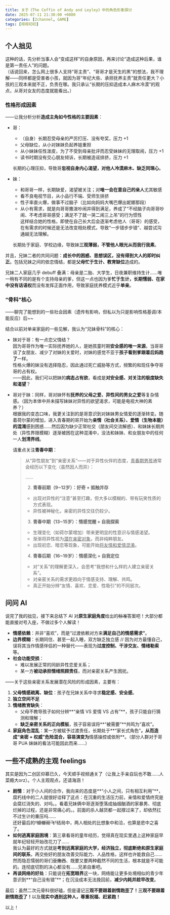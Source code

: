```yaml
---
title: 关于《The Coffin of Andy and Leyley》中的角色形象探讨
date: 2025-07-11 21:30:00 +0800
categories: [2channel, GAME]
tags: [唠唠叨叨]
---
```


## 个人拙见

这种的话，先分析当事人会“变成这样”的自身原因，再来讨论“造成这种后果，谁是第一责任人”的问题。  
（话说回来，<span class="heimu">怎么网上很多人支持“哥主责”、“哥哥才是天生的黑”的想法，我不理解</span>——同样都是受害者小孩，就因为哥“年纪大些、承担抚养主责”就责任更大？小孩的三观本来就不正，负责在哪。我只承认“长期的压抑造成本人麻木冷漠”的观点，从哥对女友的态度就能看出。）

### 性格形成因素

——让我分析分析**造成主角如今性格的主要因素**：

- 哥：

  - （自身）长期忍受母亲的严厉打压、没有夸奖，压力 +1
  - 父母缺位，从小对妹妹负起养娃重担
  - 从小妹妹任性泼皮，为了不受到母亲批评而忍受妹妹的无理取闹，压力 +1
  - 读书时期没有交心朋友倾诉，长期被造谣排挤，压力 +1 

  长期的心理压抑，导致哥**忽视自身内心渴望，对他人冷漠麻木、缺乏同理心**。

- 妹：

  - 和哥哥一样，长期缺爱，渴望被关注；对**唯一会在意自己的亲人**尤其敏感
  - 看不良电视节目，从小品行不端、受师生排挤
  - 性子率直火爆，做事不过脑子（比如向妈妈大嘴巴爆出妮娜那段）
  - 从小有需求，就是向哥哥撒泼吵闹并得到满足，养成了“不经脑子向哥哥吵闹、不考虑哥哥感受；满足不了就一哭二闹三上吊”的行为惯性  
    这样结合她的性格，即使在自己长大后会逐渐考虑他人（哥哥）的感受，在有需求的时候还是无法改变相处模式，导致“一步错步步错”、越尝试沟通越无法理解。

  长期处于家庭、学校边缘，导致妹**三观薄弱，不管他人眼光从而我行我素**。

并且，兄妹二者的共同问题：**成长中的困惑、思想误区，没有得到大人的即时纠正**。包括兄妹之间的依恋情结，都是**父母忙于生计、教育缺位**造成的。

兄妹二人家庭几乎 debuff 叠满：母亲是二胎、大学生，日夜兼职维持生计……唯一稍有不同的是有个支持母亲的爹，但这一点也因为爹**忙于生计，长期懦弱、在家中没有话语权**而没有发挥正面作用，导致家庭抚养模式近乎**单亲**。

### “骨科”核心

——聊完了能想到的一些社会因素（遗传有影响，但私以为只是影响性格基调/本能反应）后~~

结合以前对单亲家庭的一些见解，我认为“兄妹骨科”的核心：

- 妹对于哥：有一点恋父情结？  
  因为哥哥作为唯一实际抚养她的人，是她孩童时期**安全感的唯一来源**。当哥哥谈了女朋友、减少了对妹的关爱时，对妹的感觉不亚于**孩子看到爹跟着后妈跑了**一样。  
  性格火爆的妹没有选择隐忍，因此通过死亡威胁等方式，频繁的和现任争夺哥哥的占有权。  
  ——因此，我们可以把妹的**病态占有欲**，看成是**对安全感、对关注的极度缺失和渴望**？

- 哥对于妹：同样，哥对妹怀有**抚养的父母之爱、异性间的男女之爱**等复杂情感。（因为本体中并未描写妹妹对异性的欲望渴求，可能是电视大神的素养？）  
  <span class="heimu">根据我的变态口味</span>，我更关注到的是哥意识到对妹妹男女情爱的逐渐转变。随着荷尔蒙的增加，进入青春期的哥开始为**亲情（社会关系）、爱情（生物本能）的混淆**感到困惑……然后<span class="heimu">因为缺少正常社交（朋友间交流解惑）、和妹妹长期共处（异性界限模糊）</span>逐渐被困在这种混淆中，没法和妹妹、和女朋友中的任何一人**划清界线**。

  请重点关注**青春中期**：

  > 从“异性朋友”到“亲密关系”——对于异性伙伴的态度，<u>青春期男孩</u>通常会经历以下变化（虽然因人而异）：
  >
  > ……
  >
  > 2. **青春前期（9~12岁）：好奇 + 抵触并存**
  >
  > - 出现对异性的“注意”甚至打趣，但大多以模糊的、带有玩笑性质的方式表现。
  > - 异性被神秘化，亲密的异性交往仍较少。
  >
  > 3. **青春中期（13~15岁）：情感觉醒 + 自我探索**
  >
  > - 生理变化（如荷尔蒙增加）带来更明显的性意识与情感渴望。
  > - 渐渐将异性视为<u>潜在亲密对象</u>，而非纯粹朋友。
  > - 出现初恋、暗恋等现象，可能开始<u>将友情和爱情混淆</u>。
  >
  > 4. **青春后期（16~19岁）：情感深化 + 自我定位**
  >
  > - 对“关系”的理解更深入，会思考“我想和什么样的人建立亲密关系”。
  > - 对亲密关系的需求更趋向于情感支持、理解、共鸣。
  > - 真正开始分辨“友情、喜欢、恋爱、性吸引”的不同层次。

  


## 问问 AI 

说完了我的拙见，接下来总结下 AI 对**原生家庭角度**给出的~~标准~~答案吧！大部分都能直接对号入座，不做过多个人解读！

- **情感依赖**：并非“喜欢”，而是“过渡依赖对方来**满足自己的情感需求”**。
- **边界模糊**：长期同住、甚至一起入睡，双方缺乏独立感 // 因为对方最懂自己，误将其当作情感伴侣的一种替代——表现为**过度控制、干涉交友、情绪勒索**等。
- **社会功能受损**：
  - 难以发展正常的同龄异性恋爱关系；
  - 某一方**被动承担情绪照顾责任**，而对亲密关系产生困扰。

——关于这些亲密关系发展潜在风险的形成因素，主要有：

1. **父母情感疏离、缺位**：孩子在兄妹关系中寻求**稳定感、安全感**。
2. **独立空间不足**
3. **情绪教育缺失**：
   - 父母不教导孩子如何分辨**“亲情 VS 爱情 VS 占有”**，孩子只能自行猜测和理解；
   - **缺乏亲密关系的正向模板**，孩子容易误将**“被需要”**共鸣为“喜欢”。
4. **家庭角色混乱**：某一方被赋予过渡责任，长期处于**“家长式角色”**，从而造成“亲密 + 权威”危险混合，容易演变为**情感操控或依附**。<span class="heimu">（部分人群对于哥哥 PUA 妹妹的看法可能因此而来……）</span>

  


## 一些不成熟的主观 feelings

<span class="heimu">其实是因为二创区仰慕已久，今天顺手视频通关了（让我上手亲自玩也不敢……人菜瘾大orz）。</span>个人主观观点，还请海涵！

- **剧情**：对于小人间的合作，我向来的态度是**“小人之间，只有相互利用”**，腐朽线中的二人就很好诠释了这点：在沉重的生活压力前，亲情和爱情终究是会腐烂消失的、对吗。。看着兄妹俩中哥逐渐堕落成抽烟酗酒的家暴男、彻底烂掉的过程，还是非常痛心的。。<span class="heimu">前面的杀人越货都一起撑过来了，却依然扛不过生计的重压吗……</span>  
  还好最后的~~“蟑螂双飞”~~结局中，两人相处的比想象中和洽，也算是悲中之喜了。
- **如何逃离家庭困境**：第三章看哥的童年经历，觉得真在现实里遇上这种家庭<span class="heimu">早就年纪轻轻开始改花刀了</span>……  
  我认为最好的方式就是**考到远离家庭的大学，经济独立，彻底断绝和原生家庭间的联系**，再交些好的朋友改善交际能力、人品性格，这样也许能救自己……然而隐忍懦弱的哥们~~亚撒西~~、既要又要两种截然不同的生活，根本就是不可能的。<span class="heimu">连彻底切割的决心都没有……兄弟自重吧。</span>    
- **再谈网络的好处**：只能说在**拓宽眼界**这一块，网络能让更多处境相似的青少年意识到**“自己没有错”**；在沉没成本无法挽回前，**减少内耗并趁早改变**。

最后：虽然二次元骨科很好磕，但是谨记**三观不要跟着剧情跑歪了！三观不要跟着剧情跑歪了！**<span class="heimu">以及**现实中遇到这种人，尊重祝福、赶紧跑！**</span>

以上！

